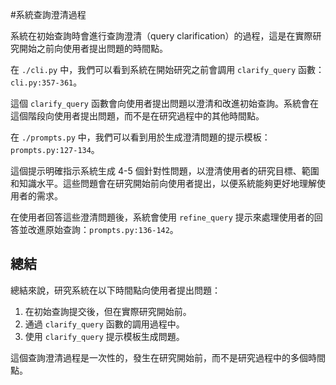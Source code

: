 #系統查詢澄清過程

系統在初始查詢時會進行查詢澄清（query clarification）的過程，這是在實際研究開始之前向使用者提出問題的時間點。

在 `./cli.py` 中，我們可以看到系統在開始研究之前會調用 `clarify_query` 函數：`cli.py:357-361`。

這個 `clarify_query` 函數會向使用者提出問題以澄清和改進初始查詢。系統會在這個階段向使用者提出問題，而不是在研究過程中的其他時間點。

在 `./prompts.py` 中，我們可以看到用於生成澄清問題的提示模板：`prompts.py:127-134`。

這個提示明確指示系統生成 4-5 個針對性問題，以澄清使用者的研究目標、範圍和知識水平。這些問題會在研究開始前向使用者提出，以便系統能夠更好地理解使用者的需求。

在使用者回答這些澄清問題後，系統會使用 `refine_query` 提示來處理使用者的回答並改進原始查詢：`prompts.py:136-142`。

## 總結

總結來說，研究系統在以下時間點向使用者提出問題：

1. 在初始查詢提交後，但在實際研究開始前。
2. 通過 `clarify_query` 函數的調用過程中。
3. 使用 `clarify_query` 提示模板生成問題。

這個查詢澄清過程是一次性的，發生在研究開始前，而不是研究過程中的多個時間點。
